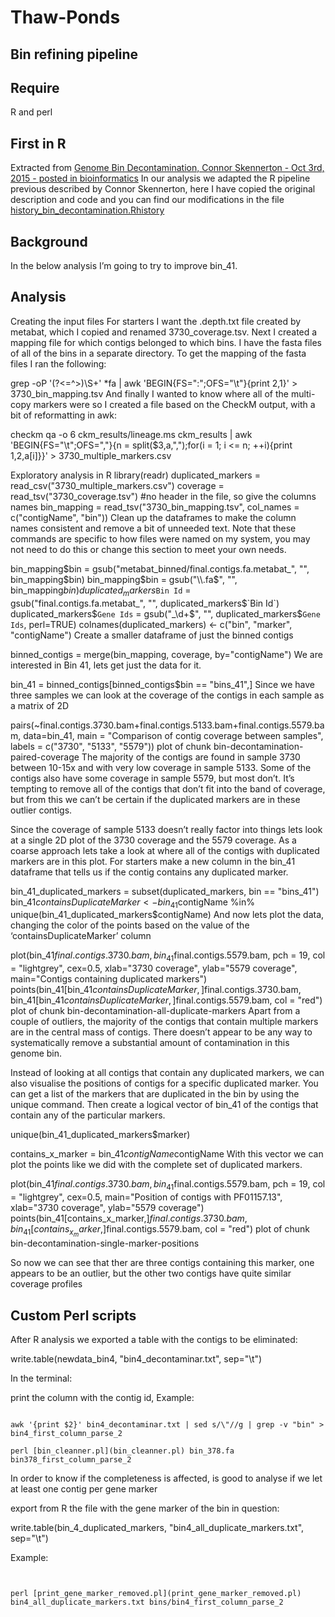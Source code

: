 # Thaw-Ponds

## Bin refining pipeline

## Require 

R and perl 

## First in R

Extracted from [Genome Bin Decontamination, Connor Skennerton - Oct 3rd, 2015 - posted in bioinformatics](http://ctskennerton.github.io/blog/2015/10/03/Bin-Decontamination/)
In our analysis we adapted the R pipeline previous described by Connor Skennerton, here I have copied the original description and code and you can find our modifications in the file [history_bin_decontamination.Rhistory](history_bin_decontamination.Rhistory)


## Background

In the below analysis I’m going to try to improve bin_41.

## Analysis
Creating the input files
For starters I want the .depth.txt file created by metabat, which I copied and renamed 3730_coverage.tsv. Next I created a mapping file for which contigs belonged to which bins. I have the fasta files of all of the bins in a separate directory. To get the mapping of the fasta files I ran the following:


grep -oP '(?<=^\>)\S+' *fa | awk 'BEGIN{FS=":";OFS="\t"}{print $2,$1}' > 3730_bin_mapping.tsv
And finally I wanted to know where all of the multi-copy markers were so I created a file based on the CheckM output, with a bit of reformatting in awk:


checkm qa -o 6 ckm_results/lineage.ms ckm_results | awk 'BEGIN{FS="\t";OFS=","}{n = split($3,a,",");for(i = 1; i <= n; ++i){print $1,$2,a[i]}}' > 3730_multiple_markers.csv


Exploratory analysis in R
library(readr)
duplicated_markers = read_csv("3730_multiple_markers.csv")
coverage = read_tsv("3730_coverage.tsv")
#no header in the file, so give the columns names
bin_mapping = read_tsv("3730_bin_mapping.tsv", col_names = c("contigName", "bin"))
Clean up the dataframes to make the column names consistent and remove a bit of unneeded text. Note that these commands are specific to how files were named on my system, you may not need to do this or change this section to meet your own needs.

bin_mapping$bin = gsub("metabat_binned/final.contigs.fa.metabat_", "", bin_mapping$bin)
bin_mapping$bin = gsub("\\.fa$", "", bin_mapping$bin)
duplicated_markers$`Bin Id` = gsub("final.contigs.fa.metabat_", "", duplicated_markers$`Bin Id`)
duplicated_markers$`Gene Ids` = gsub("_\\d+$", "", duplicated_markers$`Gene Ids`, perl=TRUE)
colnames(duplicated_markers) <- c("bin", "marker", "contigName")
Create a smaller dataframe of just the binned contigs

binned_contigs = merge(bin_mapping, coverage, by="contigName")
We are interested in Bin 41, lets get just the data for it.

bin_41 = binned_contigs[binned_contigs$bin == "bins_41",]
Since we have three samples we can look at the coverage of the contigs in each sample as a matrix of 2D

pairs(~final.contigs.3730.bam+final.contigs.5133.bam+final.contigs.5579.bam, data=bin_41, main = "Comparison of contig coverage between samples", labels = c("3730", "5133", "5579"))
plot of chunk bin-decontamination-paired-coverage The majority of the contigs are found in sample 3730 between 10-15x and with very low coverage in sample 5133. Some of the contigs also have some coverage in sample 5579, but most don’t. It’s tempting to remove all of the contigs that don’t fit into the band of coverage, but from this we can’t be certain if the duplicated markers are in these outlier contigs.

Since the coverage of sample 5133 doesn’t really factor into things lets look at a single 2D plot of the 3730 coverage and the 5579 coverage. As a coarse approach lets take a look at where all of the contigs with duplicated markers are in this plot. For starters make a new column in the bin_41 dataframe that tells us if the contig contains any duplicated marker.

bin_41_duplicated_markers = subset(duplicated_markers, bin == "bins_41")
bin_41$containsDuplicateMarker <- bin_41$contigName %in% unique(bin_41_duplicated_markers$contigName)
And now lets plot the data, changing the color of the points based on the value of the ‘containsDuplicateMarker’ column

plot(bin_41$final.contigs.3730.bam, bin_41$final.contigs.5579.bam, pch = 19, col = "lightgrey", cex=0.5, xlab="3730 coverage", ylab="5579 coverage", main="Contigs containing duplicated markers")
points(bin_41[bin_41$containsDuplicateMarker,]$final.contigs.3730.bam, bin_41[bin_41$containsDuplicateMarker,]$final.contigs.5579.bam, col = "red")
plot of chunk bin-decontamination-all-duplicate-markers Apart from a couple of outliers, the majority of the contigs that contain multiple markers are in the central mass of contigs. There doesn’t appear to be any way to systematically remove a substantial amount of contamination in this genome bin.

Instead of looking at all contigs that contain any duplicated markers, we can also visualise the positions of contigs for a specific duplicated marker. You can get a list of the markers that are duplicated in the bin by using the unique command. Then create a logical vector of bin_41 of the contigs that contain any of the particular markers.

unique(bin_41_duplicated_markers$marker)

contains_x_marker = bin_41$contigName %in% subset(bin_41_duplicated_markers, marker == "PF01157.13")$contigName
With this vector we can plot the points like we did with the complete set of duplicated markers.

plot(bin_41$final.contigs.3730.bam, bin_41$final.contigs.5579.bam, pch = 19, col = "lightgrey", cex=0.5, main="Position of contigs with PF01157.13", xlab="3730 coverage", ylab="5579 coverage")
points(bin_41[contains_x_marker,]$final.contigs.3730.bam, bin_41[contains_x_marker,]$final.contigs.5579.bam, col = "red")
plot of chunk bin-decontamination-single-marker-positions

So now we can see that ther are three contigs containing this marker, one appears to be an outlier, but the other two contigs have quite similar coverage profiles

##  Custom Perl scripts

After R analysis we exported a table with the contigs to be eliminated:

write.table(newdata_bin4, "bin4_decontaminar.txt", sep="\t")

In the terminal:

print the column with the contig id,
Example:

```shell

awk '{print $2}' bin4_decontaminar.txt | sed s/\"//g | grep -v "bin" > bin4_first_column_parse_2

perl [bin_cleanner.pl](bin_cleanner.pl) bin_378.fa bin378_first_column_parse_2

 ```

In order to know if the completeness is affected, is good to analyse if we let at least one contig per gene marker

export from R the file with the gene marker of the bin in question:


write.table(bin_4_duplicated_markers, "bin4_all_duplicate_markers.txt", sep="\t")

Example:

```shell


perl [print_gene_marker_removed.pl](print_gene_marker_removed.pl) bin4_all_duplicate_markers.txt bins/bin4_first_column_parse_2 


 ```







